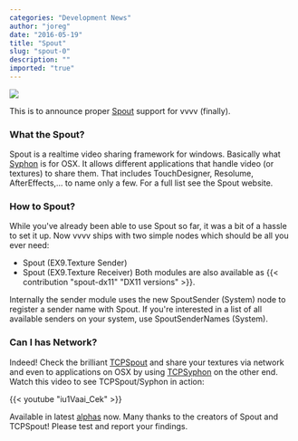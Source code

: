 ```yaml
---
categories: "Development News"
author: "joreg"
date: "2016-05-19"
title: "Spout"
slug: "spout-0"
description: ""
imported: "true"
---
```



![](SpoutWithTitleWhite1-300x300.png)


This is to announce proper [Spout](http://spout.zeal.co/) support for vvvv (finally).

###  What the Spout? 
Spout is a realtime video sharing framework for windows. Basically what [Syphon](http://www.syphon.v002.info/) is for OSX. It allows different applications that handle video (or textures) to share them. That includes TouchDesigner, Resolume, AfterEffects,... to name only a few. For a full list see the Spout website.

###  How to Spout?
While you've already been able to use Spout so far, it was a bit of a hassle to set it up. Now vvvv ships with two simple nodes which should be all you ever need:
* Spout (EX9.Texture Sender)
* Spout (EX9.Texture Receiver)
Both modules are also available as {{< contribution "spout-dx11" "DX11 versions" >}}.

Internally the sender module uses the new SpoutSender (System) node to register a sender name with Spout. If you're interested in a list of all available senders on your system, use SpoutSenderNames (System).

###  Can I has Network?
Indeed! Check the brilliant [TCPSpout](http://techlife.sg/TCPSpout/) and share your textures via network and even to applications on OSX by using [TCPSyphon](http://techlife.sg/TCPSyphon/) on the other end. Watch this video to see TCPSpout/Syphon in action:

{{< youtube "iu1Vaai_Cek" >}}

Available in latest [alphas](https://vvvv.org/downloads/previews) now. Many thanks to the creators of Spout and TCPSpout! Please test and report your findings.
 
